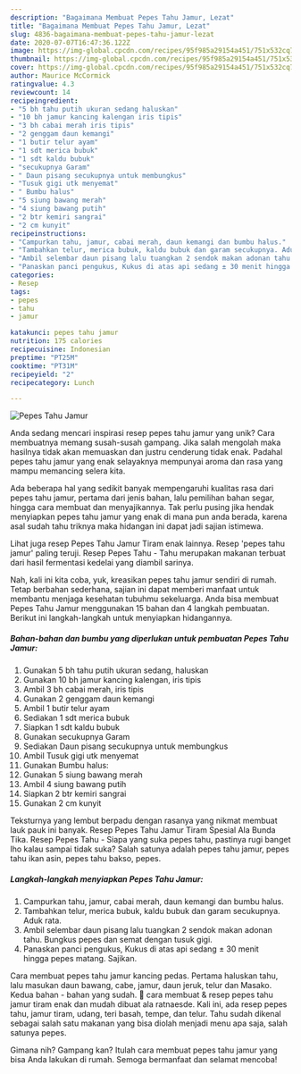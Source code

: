 ```yaml
---
description: "Bagaimana Membuat Pepes Tahu Jamur, Lezat"
title: "Bagaimana Membuat Pepes Tahu Jamur, Lezat"
slug: 4836-bagaimana-membuat-pepes-tahu-jamur-lezat
date: 2020-07-07T16:47:36.122Z
image: https://img-global.cpcdn.com/recipes/95f985a29154a451/751x532cq70/pepes-tahu-jamur-foto-resep-utama.jpg
thumbnail: https://img-global.cpcdn.com/recipes/95f985a29154a451/751x532cq70/pepes-tahu-jamur-foto-resep-utama.jpg
cover: https://img-global.cpcdn.com/recipes/95f985a29154a451/751x532cq70/pepes-tahu-jamur-foto-resep-utama.jpg
author: Maurice McCormick
ratingvalue: 4.3
reviewcount: 14
recipeingredient:
- "5 bh tahu putih ukuran sedang haluskan"
- "10 bh jamur kancing kalengan iris tipis"
- "3 bh cabai merah iris tipis"
- "2 genggam daun kemangi"
- "1 butir telur ayam"
- "1 sdt merica bubuk"
- "1 sdt kaldu bubuk"
- "secukupnya Garam"
- " Daun pisang secukupnya untuk membungkus"
- "Tusuk gigi utk menyemat"
- " Bumbu halus"
- "5 siung bawang merah"
- "4 siung bawang putih"
- "2 btr kemiri sangrai"
- "2 cm kunyit"
recipeinstructions:
- "Campurkan tahu, jamur, cabai merah, daun kemangi dan bumbu halus."
- "Tambahkan telur, merica bubuk, kaldu bubuk dan garam secukupnya. Aduk rata."
- "Ambil selembar daun pisang lalu tuangkan 2 sendok makan adonan tahu. Bungkus pepes dan semat dengan tusuk gigi."
- "Panaskan panci pengukus, Kukus di atas api sedang ± 30 menit hingga pepes matang. Sajikan."
categories:
- Resep
tags:
- pepes
- tahu
- jamur

katakunci: pepes tahu jamur 
nutrition: 175 calories
recipecuisine: Indonesian
preptime: "PT25M"
cooktime: "PT31M"
recipeyield: "2"
recipecategory: Lunch

---
```



![Pepes Tahu Jamur](https://img-global.cpcdn.com/recipes/95f985a29154a451/751x532cq70/pepes-tahu-jamur-foto-resep-utama.jpg)

Anda sedang mencari inspirasi resep pepes tahu jamur yang unik? Cara membuatnya memang susah-susah gampang. Jika salah mengolah maka hasilnya tidak akan memuaskan dan justru cenderung tidak enak. Padahal pepes tahu jamur yang enak selayaknya mempunyai aroma dan rasa yang mampu memancing selera kita.

Ada beberapa hal yang sedikit banyak mempengaruhi kualitas rasa dari pepes tahu jamur, pertama dari jenis bahan, lalu pemilihan bahan segar, hingga cara membuat dan menyajikannya. Tak perlu pusing jika hendak menyiapkan pepes tahu jamur yang enak di mana pun anda berada, karena asal sudah tahu triknya maka hidangan ini dapat jadi sajian istimewa.

Lihat juga resep Pepes Tahu Jamur Tiram enak lainnya. Resep &#39;pepes tahu jamur&#39; paling teruji. Resep Pepes Tahu - Tahu merupakan makanan terbuat dari hasil fermentasi kedelai yang diambil sarinya.


Nah, kali ini kita coba, yuk, kreasikan pepes tahu jamur sendiri di rumah. Tetap berbahan sederhana, sajian ini dapat memberi manfaat untuk membantu menjaga kesehatan tubuhmu sekeluarga. Anda bisa membuat Pepes Tahu Jamur menggunakan 15 bahan dan 4 langkah pembuatan. Berikut ini langkah-langkah untuk menyiapkan hidangannya.

<!--inarticleads1-->

##### Bahan-bahan dan bumbu yang diperlukan untuk pembuatan Pepes Tahu Jamur:

1. Gunakan 5 bh tahu putih ukuran sedang, haluskan
1. Gunakan 10 bh jamur kancing kalengan, iris tipis
1. Ambil 3 bh cabai merah, iris tipis
1. Gunakan 2 genggam daun kemangi
1. Ambil 1 butir telur ayam
1. Sediakan 1 sdt merica bubuk
1. Siapkan 1 sdt kaldu bubuk
1. Gunakan secukupnya Garam
1. Sediakan  Daun pisang secukupnya untuk membungkus
1. Ambil Tusuk gigi utk menyemat
1. Gunakan  Bumbu halus:
1. Gunakan 5 siung bawang merah
1. Ambil 4 siung bawang putih
1. Siapkan 2 btr kemiri sangrai
1. Gunakan 2 cm kunyit


Teksturnya yang lembut berpadu dengan rasanya yang nikmat membuat lauk pauk ini banyak. Resep Pepes Tahu Jamur Tiram Spesial Ala Bunda Tika. Resep Pepes Tahu - Siapa yang suka pepes tahu, pastinya rugi banget lho kalau sampai tidak suka? Salah satunya adalah pepes tahu jamur, pepes tahu ikan asin, pepes tahu bakso, pepes. 

<!--inarticleads2-->

##### Langkah-langkah menyiapkan Pepes Tahu Jamur:

1. Campurkan tahu, jamur, cabai merah, daun kemangi dan bumbu halus.
1. Tambahkan telur, merica bubuk, kaldu bubuk dan garam secukupnya. Aduk rata.
1. Ambil selembar daun pisang lalu tuangkan 2 sendok makan adonan tahu. Bungkus pepes dan semat dengan tusuk gigi.
1. Panaskan panci pengukus, Kukus di atas api sedang ± 30 menit hingga pepes matang. Sajikan.


Cara membuat pepes tahu jamur kancing pedas. Pertama haluskan tahu, lalu masukan daun bawang, cabe, jamur, daun jeruk, telur dan Masako. Kedua bahan - bahan yang sudah. 🔴 cara membuat &amp; resep pepes tahu jamur tiram enak dan mudah dibuat ala ratnaesde. Kali ini, ada resep pepes tahu, jamur tiram, udang, teri basah, tempe, dan telur. Tahu sudah dikenal sebagai salah satu makanan yang bisa diolah menjadi menu apa saja, salah satunya pepes. 

Gimana nih? Gampang kan? Itulah cara membuat pepes tahu jamur yang bisa Anda lakukan di rumah. Semoga bermanfaat dan selamat mencoba!
